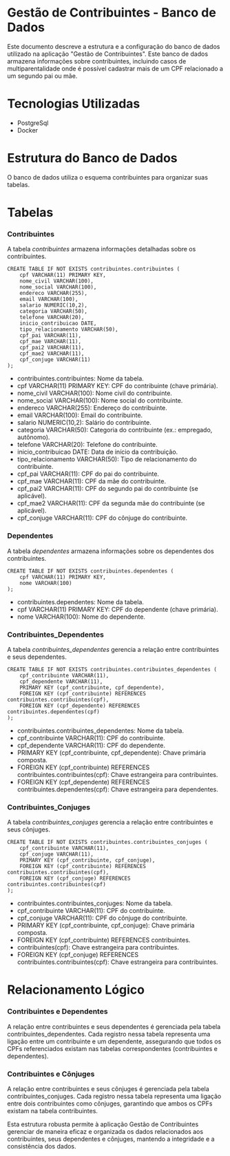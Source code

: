 # Gestão de Contribuintes - Banco de Dados
Este documento descreve a estrutura e a configuração do banco de dados utilizado na aplicação "Gestão de Contribuintes". Este banco de dados armazena informações sobre contribuintes, incluindo casos de multiparentalidade onde é possível cadastrar mais de um CPF relacionado a um segundo pai ou mãe.

# Tecnologias Utilizadas
- PostgreSql
- Docker

# Estrutura do Banco de Dados

O banco de dados utiliza o esquema contribuintes para organizar suas tabelas.

# Tabelas
### Contribuintes
A tabela *contribuintes* armazena informações detalhadas sobre os contribuintes.

```
CREATE TABLE IF NOT EXISTS contribuintes.contribuintes (
    cpf VARCHAR(11) PRIMARY KEY,
    nome_civil VARCHAR(100),
    nome_social VARCHAR(100),
    endereco VARCHAR(255),
    email VARCHAR(100),
    salario NUMERIC(10,2),
    categoria VARCHAR(50),
    telefone VARCHAR(20),
    inicio_contribuicao DATE,
    tipo_relacionamento VARCHAR(50),
    cpf_pai VARCHAR(11),
    cpf_mae VARCHAR(11),
    cpf_pai2 VARCHAR(11),
    cpf_mae2 VARCHAR(11),
    cpf_conjuge VARCHAR(11)
);
```
- contribuintes.contribuintes: Nome da tabela.
- cpf VARCHAR(11) PRIMARY KEY: CPF do contribuinte (chave primária).
- nome_civil VARCHAR(100): Nome civil do contribuinte.
- nome_social VARCHAR(100): Nome social do contribuinte.
- endereco VARCHAR(255): Endereço do contribuinte.
- email VARCHAR(100): Email do contribuinte.
- salario NUMERIC(10,2): Salário do contribuinte.
- categoria VARCHAR(50): Categoria do contribuinte (ex.: empregado, autônomo).
- telefone VARCHAR(20): Telefone do contribuinte.
- inicio_contribuicao DATE: Data de início da contribuição.
- tipo_relacionamento VARCHAR(50): Tipo de relacionamento do contribuinte.
- cpf_pai VARCHAR(11): CPF do pai do contribuinte.
- cpf_mae VARCHAR(11): CPF da mãe do contribuinte.
- cpf_pai2 VARCHAR(11): CPF do segundo pai do contribuinte (se aplicável).
- cpf_mae2 VARCHAR(11): CPF da segunda mãe do contribuinte (se aplicável).
- cpf_conjuge VARCHAR(11): CPF do cônjuge do contribuinte.


### Dependentes
A tabela *dependentes* armazena informações sobre os dependentes dos contribuintes.
```
CREATE TABLE IF NOT EXISTS contribuintes.dependentes (
    cpf VARCHAR(11) PRIMARY KEY,
    nome VARCHAR(100)
);
```
- contribuintes.dependentes: Nome da tabela.
- cpf VARCHAR(11) PRIMARY KEY: CPF do dependente (chave primária).
- nome VARCHAR(100): Nome do dependente.


### Contribuintes_Dependentes
A tabela *contribuintes_dependentes* gerencia a relação entre contribuintes e seus dependentes.

```
CREATE TABLE IF NOT EXISTS contribuintes.contribuintes_dependentes (
    cpf_contribuinte VARCHAR(11),
    cpf_dependente VARCHAR(11),
    PRIMARY KEY (cpf_contribuinte, cpf_dependente),
    FOREIGN KEY (cpf_contribuinte) REFERENCES contribuintes.contribuintes(cpf),
    FOREIGN KEY (cpf_dependente) REFERENCES contribuintes.dependentes(cpf)
);
```
- contribuintes.contribuintes_dependentes: Nome da tabela.
- cpf_contribuinte VARCHAR(11): CPF do contribuinte.
- cpf_dependente VARCHAR(11): CPF do dependente.
- PRIMARY KEY (cpf_contribuinte, cpf_dependente): Chave primária composta.
- FOREIGN KEY (cpf_contribuinte) REFERENCES contribuintes.contribuintes(cpf): Chave estrangeira para contribuintes.
- FOREIGN KEY (cpf_dependente) REFERENCES contribuintes.dependentes(cpf): Chave estrangeira para dependentes.

### Contribuintes_Conjuges
A tabela *contribuintes_conjuges* gerencia a relação entre contribuintes e seus cônjuges.

```
CREATE TABLE IF NOT EXISTS contribuintes.contribuintes_conjuges (
    cpf_contribuinte VARCHAR(11),
    cpf_conjuge VARCHAR(11),
    PRIMARY KEY (cpf_contribuinte, cpf_conjuge),
    FOREIGN KEY (cpf_contribuinte) REFERENCES contribuintes.contribuintes(cpf),
    FOREIGN KEY (cpf_conjuge) REFERENCES contribuintes.contribuintes(cpf)
);
```

- contribuintes.contribuintes_conjuges: Nome da tabela.
- cpf_contribuinte VARCHAR(11): CPF do contribuinte.
- cpf_conjuge VARCHAR(11): CPF do cônjuge do contribuinte.
- PRIMARY KEY (cpf_contribuinte, cpf_conjuge): Chave primária composta.
- FOREIGN KEY (cpf_contribuinte) REFERENCES contribuintes.
- contribuintes(cpf): Chave estrangeira para contribuintes.
- FOREIGN KEY (cpf_conjuge) REFERENCES contribuintes.contribuintes(cpf): Chave estrangeira para contribuintes.

# Relacionamento Lógico

### Contribuintes e Dependentes
A relação entre contribuintes e seus dependentes é gerenciada pela tabela contribuintes_dependentes. Cada registro nessa tabela representa uma ligação entre um contribuinte e um dependente, assegurando que todos os CPFs referenciados existam nas tabelas correspondentes (contribuintes e dependentes).

### Contribuintes e Cônjuges
A relação entre contribuintes e seus cônjuges é gerenciada pela tabela contribuintes_conjuges. Cada registro nessa tabela representa uma ligação entre dois contribuintes como cônjuges, garantindo que ambos os CPFs existam na tabela contribuintes.

Esta estrutura robusta permite à aplicação Gestão de Contribuintes gerenciar de maneira eficaz e organizada os dados relacionados aos contribuintes, seus dependentes e cônjuges, mantendo a integridade e a consistência dos dados.
